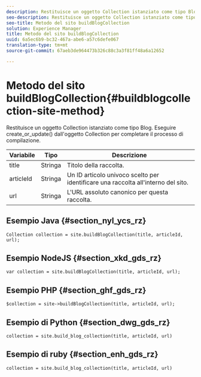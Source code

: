 ```yaml
---
description: Restituisce un oggetto Collection istanziato come tipo Blog. Eseguire create_or_update() dall'oggetto Collection per completare il processo di compilazione.
seo-description: Restituisce un oggetto Collection istanziato come tipo Blog. Eseguire create_or_update() dall'oggetto Collection per completare il processo di compilazione.
seo-title: Metodo del sito buildBlogCollection
solution: Experience Manager
title: Metodo del sito buildBlogCollection
uuid: 6a5ec6b9-bc32-467a-abe6-a57c6defe067
translation-type: tm+mt
source-git-commit: 67aeb3de964473b326c88c3a3f81ff48a6a12652

---
```



# Metodo del sito buildBlogCollection{#buildblogcollection-site-method}

Restituisce un oggetto Collection istanziato come tipo Blog. Eseguire create_or_update() dall'oggetto Collection per completare il processo di compilazione.

| Variabile | Tipo | Descrizione |
|--- |--- |--- |
| title | Stringa | Titolo della raccolta. |
| articleId | Stringa | Un ID articolo univoco scelto per identificare una raccolta all'interno del sito. |
| url | Stringa | L'URL assoluto canonico per questa raccolta. |

## Esempio Java {#section_nyl_ycs_rz}

```
Collection collection = site.buildBlogCollection(title, articleId, url); 
```

## Esempio NodeJS {#section_xkd_gds_rz}

```
var collection = site.buildBlogCollection(title, articleId, url); 
```

## Esempio PHP {#section_ghf_gds_rz}

```
$collection = site->buildBlogCollection(title, articleId, url); 
```

## Esempio di Python {#section_dwg_gds_rz}

```
collection = site.build_blog_collection(title, articleId, url) 
```

## Esempio di ruby {#section_enh_gds_rz}

```
collection = site.build_blog_collection(title, articleId, url) 
```

